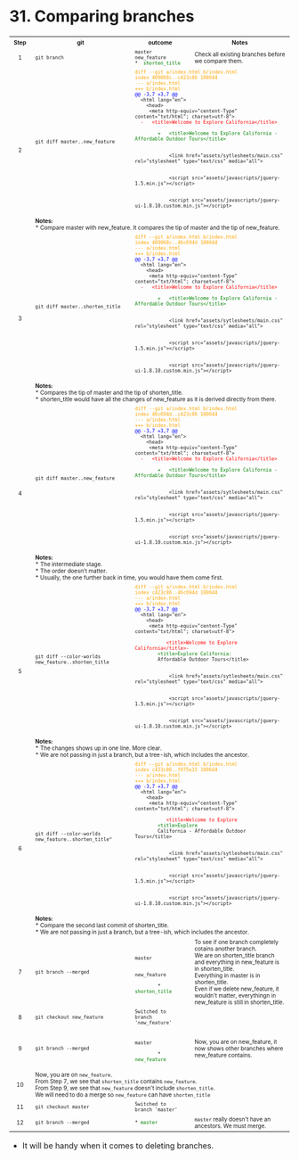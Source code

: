 # 31. Comparing branches

<table>
  <tr>
    <th><font size="1">Step</font></th>
    <th><font size="1">git</font></th>
    <th><font size="1">outcome</font></th>
    <th><font size="1">Notes</font></th>
  </tr>
  <tr>
    <td align="center"><font size="1">1</font></td>
    <td><font size="1"><code>git branch</code></font></td>
    <td><font size="1">
      <code>master</code></br>
      <code>new_feature</code></br>
      <code>* <font color="green"> shorten_title </font></code></br>
    </font></td>
    <td><font size="1">Check all existing branches before we compare them.</font></td>
  </tr>
  <tr>
    <td align="center" rowspan="2"><font size="1">2</font></td>
    <td><font size="1"><code>git diff master..new_feature</code></font></td>
    <td colspan="2"><font size="1">
      <code><font color="orange">diff --git a/index.html b/index.html </font></code></br>
      <code><font color="orange">index 409068c..c423c86 100644 </font></code></br>
      <code><font color="orange">--- a/index.html </font></code></br>
      <code><font color="orange">+++ b/index.html </font></code></br>  
      <code><font color="blue">@@ -3,7 +3,7 @@ </font></code></br>          
      <code>  &lt;html lang="en"&gt; </code></br>                
      <code>  &nbsp; &lt;head&gt; </code></br>                
      <code>  &nbsp;&nbsp; &lt;meta http-equiv="centent-Type" content="txt/html"; charset=utf-8"&gt; </code></br>                      
      <code><font color="red">  - &nbsp; &lt;title&gt;Welcome to Explore California&lt;/title&gt; </font></code></br>                      
      <code><font color="green">
        + &nbsp; &lt;title&gt;Welcome to Explore California - Affordable Outdoor Tours&lt;/title&gt; 
      </font></code></br>                      
      <code> 
        &nbsp;&nbsp;&nbsp; &lt;link href="assets/sytlesheets/main.css" rel="stylesheet" type="text/css" media="all"&gt;
      </code></br>
      <code> 
        &nbsp;&nbsp;&nbsp; &lt;script src="assets/javascripts/jquery-1.5.min.js"&gt;&lt;/script&gt;
      </code></br>
      <code> 
        &nbsp;&nbsp;&nbsp; &lt;script src="assets/javascripts/jquery-ui-1.8.10.custom.min.js"&gt;&lt;/script&gt;
      </code></br>
    </font></td>
  </tr>
  <tr>
    <td colspan="3"><font size="1">
     <b>Notes:</b></br>
      * Compare master with new_feature. It compares the tip of master and the tip of new_feature. 
    </font></td>            
  </tr> 
  <tr>
    <td align="center" rowspan="2"><font size="1">3</font></td>
    <td><font size="1"><code>git diff master..shorten_title</code></font></td>
    <td colspan="2"><font size="1">
      <code><font color="orange">diff --git a/index.html b/index.html </font></code></br>
      <code><font color="orange">index 409068c..46c694d 100644 </font></code></br>
      <code><font color="orange">--- a/index.html </font></code></br>
      <code><font color="orange">+++ b/index.html </font></code></br>  
      <code><font color="blue">@@ -3,7 +3,7 @@ </font></code></br>          
      <code>  &lt;html lang="en"&gt; </code></br>                
      <code>  &nbsp; &lt;head&gt; </code></br>                
      <code>  &nbsp;&nbsp; &lt;meta http-equiv="centent-Type" content="txt/html"; charset=utf-8"&gt; </code></br>                      
      <code><font color="red">  - &nbsp; &lt;title&gt;Welcome to Explore California&lt;/title&gt; </font></code></br>                      
      <code><font color="green">
        + &nbsp; &lt;title&gt;Welcome to Explore California - Affordable Outdoor Tours&lt;/title&gt; 
      </font></code></br>                      
      <code> 
        &nbsp;&nbsp;&nbsp; &lt;link href="assets/sytlesheets/main.css" rel="stylesheet" type="text/css" media="all"&gt;
      </code></br>
      <code> 
        &nbsp;&nbsp;&nbsp; &lt;script src="assets/javascripts/jquery-1.5.min.js"&gt;&lt;/script&gt;
      </code></br>
      <code> 
        &nbsp;&nbsp;&nbsp; &lt;script src="assets/javascripts/jquery-ui-1.8.10.custom.min.js"&gt;&lt;/script&gt;
      </code></br>
    </font></td>
  </tr>
  <tr>
    <td colspan="3"><font size="1">
     <b>Notes:</b></br>
      * Compares the tip of master and the tip of shorten_title. </br>
      * shorten_title would have all the changes of new_feature as it is derived directly from there.
    </font></td>            
  </tr> 
  <tr>
    <td align="center" rowspan="2"><font size="1">4</font></td>
    <td><font size="1"><code>git diff master..new_feature</code></font></td>
    <td colspan="2"><font size="1">
      <code><font color="orange">diff --git a/index.html b/index.html </font></code></br>
      <code><font color="orange">index 46c694d..c423c86 100644</font></code></br>
      <code><font color="orange">--- a/index.html </font></code></br>
      <code><font color="orange">+++ b/index.html </font></code></br>  
      <code><font color="blue">@@ -3,7 +3,7 @@ </font></code></br>          
      <code>  &lt;html lang="en"&gt; </code></br>                
      <code>  &nbsp; &lt;head&gt; </code></br>                
      <code>  &nbsp;&nbsp; &lt;meta http-equiv="centent-Type" content="txt/html"; charset=utf-8"&gt; </code></br>                      
      <code><font color="red">  - &nbsp; &lt;title&gt;Welcome to Explore California&lt;/title&gt; </font></code></br>                      
      <code><font color="green">
        + &nbsp; &lt;title&gt;Welcome to Explore California - Affordable Outdoor Tours&lt;/title&gt; 
      </font></code></br>                      
      <code> 
        &nbsp;&nbsp;&nbsp; &lt;link href="assets/sytlesheets/main.css" rel="stylesheet" type="text/css" media="all"&gt;
      </code></br>
      <code> 
        &nbsp;&nbsp;&nbsp; &lt;script src="assets/javascripts/jquery-1.5.min.js"&gt;&lt;/script&gt;
      </code></br>
      <code> 
        &nbsp;&nbsp;&nbsp; &lt;script src="assets/javascripts/jquery-ui-1.8.10.custom.min.js"&gt;&lt;/script&gt;
      </code></br>
    </font></td>
  </tr>
  <tr>
    <td colspan="3"><font size="1">
     <b>Notes:</b></br>
      * The intermediate stage. </br>
      * The order doesn't matter. </br>
      * Usually, the one further back in time, you would have them come first.
    </font></td>            
  </tr>     
  <tr>
    <td align="center" rowspan="2"><font size="1">5</font></td>
    <td><font size="1"><code>git diff --color-worlds new_feature..shorten_title</code></font></td>
    <td colspan="2"><font size="1">
      <code><font color="orange">diff --git a/index.html b/index.html </font></code></br>
      <code><font color="orange">index c423c86..46c694d 100644 </font></code></br>
      <code><font color="orange">--- a/index.html </font></code></br>
      <code><font color="orange">+++ b/index.html </font></code></br>  
      <code><font color="blue">@@ -3,7 +3,7 @@ </font></code></br>          
      <code>  &lt;html lang="en"&gt; </code></br>                
      <code>  &nbsp; &lt;head&gt; </code></br>                
      <code>  &nbsp;&nbsp; &lt;meta http-equiv="centent-Type" content="txt/html"; charset=utf-8"&gt; </code></br>                      
      <code>
        <font color="red">&nbsp;&nbsp; &lt;title&gt;Welcome to Explore California&lt;/title&gt;-</font>
        <font color="green">&lt;title&gt;Explore California:</font> 
        Affordable Outdoor Tours&lt;/title&gt;
      </code></br>                      
      <code> 
        &nbsp;&nbsp;&nbsp; &lt;link href="assets/sytlesheets/main.css" rel="stylesheet" type="text/css" media="all"&gt;
      </code></br>
      <code> 
        &nbsp;&nbsp;&nbsp; &lt;script src="assets/javascripts/jquery-1.5.min.js"&gt;&lt;/script&gt;
      </code></br>
      <code> 
        &nbsp;&nbsp;&nbsp; &lt;script src="assets/javascripts/jquery-ui-1.8.10.custom.min.js"&gt;&lt;/script&gt;
      </code></br>
    </font></td>
  </tr>
  <tr>
    <td colspan="3"><font size="1">
     <b>Notes:</b></br>
      * The changes shows up in one line. More clear. </br>
      * We are not passing in just a branch, but a tree-ish, which includes the ancestor.
    </font></td>            
  </tr>   
  <tr>
    <td align="center" rowspan="2"><font size="1">6</font></td>
    <td><font size="1"><code>git diff --color-worlds new_feature..shorten_title^</code></font></td>
    <td colspan="2"><font size="1">
      <code><font color="orange">diff --git a/index.html b/index.html </font></code></br>
      <code><font color="orange">index c423c86..f075e15 100644 </font></code></br>
      <code><font color="orange">--- a/index.html </font></code></br>
      <code><font color="orange">+++ b/index.html </font></code></br>  
      <code><font color="blue">@@ -3,7 +3,7 @@ </font></code></br>          
      <code>  &lt;html lang="en"&gt; </code></br>                
      <code>  &nbsp; &lt;head&gt; </code></br>                
      <code>  &nbsp;&nbsp; &lt;meta http-equiv="centent-Type" content="txt/html"; charset=utf-8"&gt; </code></br>                      
      <code>
        <font color="red">&nbsp;&nbsp; &lt;title&gt;Welcome to Explore</font>
        <font color="green">&lt;title&gt;Explore </font>
        California - Affordable Outdoor Tours&lt;/title&gt;
      </code></br>                      
      <code> 
        &nbsp;&nbsp;&nbsp; &lt;link href="assets/sytlesheets/main.css" rel="stylesheet" type="text/css" media="all"&gt;
      </code></br>
      <code> 
        &nbsp;&nbsp;&nbsp; &lt;script src="assets/javascripts/jquery-1.5.min.js"&gt;&lt;/script&gt;
      </code></br>
      <code> 
        &nbsp;&nbsp;&nbsp; &lt;script src="assets/javascripts/jquery-ui-1.8.10.custom.min.js"&gt;&lt;/script&gt;
      </code></br>
    </font></td>
  </tr>
  <tr>
    <td colspan="3"><font size="1">
     <b>Notes:</b></br>
      * Compare the second last commit of shorten_title. </br>
      * We are not passing in just a branch, but a tree-ish, which includes the ancestor.
    </font></td>            
  </tr> 

  <tr>
    <td align="center"><font size="1">7</font></td>
    <td><font size="1"><code>git branch --merged</code></font></td>
    <td><font size="1"><code>
    		master <br>
		new_feature <br>
		* <font color="green">shorten_title </font>
    </code></td>
    <td><font size="1">
      To see if one branch completely cotains another branch. </br>
      We are on shorten_title branch and everything in new_feature is in shorten_title. </br>
      Everything in master is in shorten_title. </br>
      Even if we delete new_feature, it wouldn't matter, everythingn in new_feature is still in shorten_title.
    </font></td>
  </tr>
  <tr>
    <td align="center"><font size="1">8</font></td>
    <td><font size="1"><code>git checkout new_feature</code></font></td>
    <td><font size="1"><code>Switched to branch 'new_feature'</code></font></td>
    <td><font size="1"></font></td>
  </tr>
  <tr>
    <td align="center"><font size="1">9</font></td>
    <td><font size="1"><code>git branch --merged</code></font></td>
    <td><font size="1"><code>
    		master <br>
		* <font color="green">new_feature</font>
    </code></font></td>
    <td><font size="1">Now, you are on new_feature, it now shows other branches where new_feature contains. </font></td>
  </tr>
  <tr>
    <td align="center"><font size="1">10</font></td>
    <td colspan="3"><font size="1">
      Now, you are on <code>new_feature</code>. <br> 
      From Step 7, we see that <code>shorten_title</code> contains <code>new_feature</code>. </br>
      From Step 9, we see that <code>new_feature</code> doesn't include <code>shorten_title</code>. </br>
      We will need to do a merge so <code>new_feature</code> can have <code>shorten_title</code>
    </font></td>
  </tr>
  <tr>
    <td align="center"><font size="1">11</font></td>
    <td><font size="1"><code>git checkout master</code></font></td>
    <td><font size="1"><code>Switched to branch 'master'</code></font></td>
    <td><font size="1"></font></td>
  </tr>
  <tr>
    <td align="center"><font size="1">12</font></td>
    <td><font size="1"><code>git branch --merged</code></font></td>
    <td><font size="1"><code>* <font color="green">master</font></code></font></td>
    <td><font size="1"><code>master</code> really doesn't have an ancestors. We must merge.</font></td>
  </tr>      
</table>

* It will be handy when it comes to deleting branches.

